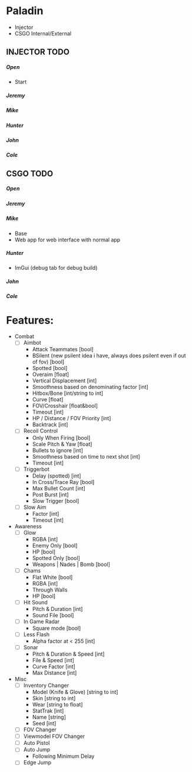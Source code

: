 # Paladin
- Injector
- CSGO Internal/External

## INJECTOR TODO
##### Open
- Start
##### Jeremy
##### Mike
##### Hunter
##### John
##### Cole

## CSGO TODO
##### Open
##### Jeremy
##### Mike
- Base
- Web app for web interface with normal app
##### Hunter
- ImGui (debug tab for debug build)
##### John
##### Cole

# Features:
- Combat
  - [ ] Aimbot
    - Attack Teammates [bool]
    - BSilent (new psilent idea i have, always does psilent even if out of fov) [bool]
	- Spotted [bool]
	- Overaim [float]
	- Vertical Displacement [int]
    - Smoothness based on denominating factor [int]
    - Hitbox/Bone [int/string to int]
    - Curve [float]
    - FOV/Crosshair [float&bool]
    - Timeout [int]
	- HP / Distance / FOV Priority  [int]
    - Backtrack [int]
  - [ ] Recoil Control
    - Only When Firing [bool]
    - Scale Pitch & Yaw [float]
    - Bullets to ignore [int]
    - Smoothness based on time to next shot [int]
    - Timeout [int]
  - [ ] Triggerbot
    - Delay (spotted) [int]
    - In Cross/Trace Ray [bool]
    - Max Bullet Count [int]
    - Post Burst [int]
    - Slow Trigger [bool]
  - [ ] Slow Aim
    - Factor [int]
    - Timeout [int]
- Awareness
  - [ ] Glow
    - RGBA [int]
    - Enemy Only [bool]
    - HP [bool]
    - Spotted Only [bool]
    - Weapons | Nades | Bomb [bool]
  - [ ] Chams
    - Flat White [bool]
    - RGBA [int]
    - Through Walls
	- HP [bool]
  - [ ] Hit Sound
    - Pitch & Duration [int]
    - Sound File [bool]
  - [ ] In Game Radar
    - Square mode [bool]
  - [ ] Less Flash
    - Alpha factor at < 255 [int]
  - [ ] Sonar
    - Pitch & Duration & Speed [int]
	- File & Speed [int]
    - Curve Factor [int]
	- Max Distance [int]
- Misc
  - [ ] Inventory Changer
    - Model (Knife & Glove) [string to int]
	- Skin [string to int]
	- Wear [string to float]
	- StatTrak [int]
	- Name [string]
	- Seed [int]
  - [ ] FOV Changer
  - [ ] Viewmodel FOV Changer
  - [ ] Auto Pistol
  - [ ] Auto Jump
    - Following Minimum Delay
  - [ ] Edge Jump